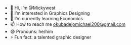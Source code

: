 - 👋 Hi, I’m @Mickywest
- 👀 I’m interested in Graphics Designing 
- 🌱 I’m currently learning Economics
- 📫 How to reach me okubadejomichael200@gmail.com
- 😄 Pronouns: he/him
- ⚡ Fun fact: a talented graphic designer
<!---
Mickywest/Mickywest is a ✨ special ✨ repository because its `README.md` (this file) appears on your GitHub profile.
You can click the Preview link to take a look at your changes.
--->
